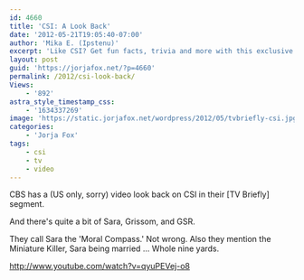 ```yaml
---
id: 4660
title: 'CSI: A Look Back'
date: '2012-05-21T19:05:40-07:00'
author: 'Mika E. (Ipstenu)'
excerpt: 'Like CSI? Get fun facts, trivia and more with this exclusive online episode of TV Briefly. With Jorja, of course!'
layout: post
guid: 'https://jorjafox.net/?p=4660'
permalink: /2012/csi-look-back/
Views:
    - '892'
astra_style_timestamp_css:
    - '1634337269'
image: 'https://static.jorjafox.net/wordpress/2012/05/tvbriefly-csi.jpg'
categories:
    - 'Jorja Fox'
tags:
    - csi
    - tv
    - video
---
```


CBS has a (US only, sorry) video look back on CSI in their [TV Briefly] segment.

And there's quite a bit of Sara, Grissom, and GSR.

They call Sara the 'Moral Compass.' Not wrong. Also they mention the Miniature Killer, Sara being married ... Whole nine yards.

http://www.youtube.com/watch?v=qyuPEVej-o8